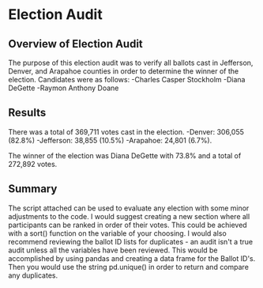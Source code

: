 # Election Audit

## Overview of Election Audit
The purpose of this election audit was to verify all ballots cast in Jefferson, Denver, and Arapahoe counties in order to determine the winner of the election. Candidates were as follows:
-Charles Casper Stockholm
-Diana DeGette
-Raymon Anthony Doane

## Results
There was a total of 369,711 votes cast in the election.
-Denver: 306,055 (82.8%)
-Jefferson: 38,855 (10.5%)
-Arapahoe: 24,801 (6.7%).

The winner of the election was Diana DeGette with 73.8% and a total of 272,892 votes.

## Summary
The script attached can be used to evaluate any election with some minor adjustments to the code. I would suggest creating a new section where all participants can be ranked in order of their votes. This could be achieved with a sort() function on the variable of your choosing. I would also recommend reviewing the ballot ID lists for duplicates - an audit isn't a true audit unless all the variables have been reviewed. This would be accomplished by using pandas and creating a data frame for the Ballot ID's. Then you would use the string pd.unique() in order to return and compare any duplicates.
